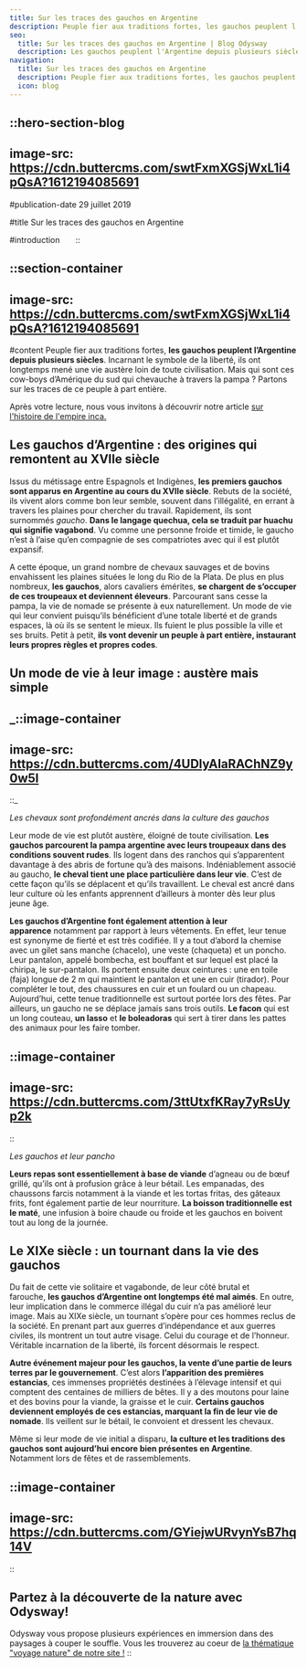 ```yaml
---
title: Sur les traces des gauchos en Argentine
description: Peuple fier aux traditions fortes, les gauchos peuplent l'Argentine depuis plusieurs siècles . Incarnant le symbole de la liberté, ils ont longtemps mené une vie austère loin de toute civilisation. Mais qui sont ces cow-boys d'Amérique du sud qui chevauche à travers la pampa ? Partons sur les traces ...
seo:
  title: Sur les traces des gauchos en Argentine | Blog Odysway
  description: Les gauchos peuplent l'Argentine depuis plusieurs siècles. Partons sur leurs traces pour découvrir leur mode de vie à travers la pampa.
navigation:
  title: Sur les traces des gauchos en Argentine
  description: Peuple fier aux traditions fortes, les gauchos peuplent l'Argentine depuis plusieurs siècles . Incarnant le symbole de la liberté, ils ont longtemps mené une vie austère loin de toute civilisation. Mais qui sont ces cow-boys d'Amérique du sud qui chevauche à travers la pampa ? Partons sur les traces ...
  icon: blog
---
```


::hero-section-blog
---
image-src: https://cdn.buttercms.com/swtFxmXGSjWxL1i4pQsA?1612194085691
---
#publication-date
29 juillet 2019

#title
Sur les traces des gauchos en Argentine

#introduction
     
::

::section-container
---
image-src: https://cdn.buttercms.com/swtFxmXGSjWxL1i4pQsA?1612194085691
---
#content
Peuple fier aux traditions fortes, **les gauchos peuplent l’Argentine depuis plusieurs siècles**. Incarnant le symbole de la liberté, ils ont longtemps mené une vie austère loin de toute civilisation. Mais qui sont ces cow-boys d’Amérique du sud qui chevauche à travers la pampa ? Partons sur les traces de ce peuple à part entière.

Après votre lecture, nous vous invitons à découvrir notre article [sur l'histoire de l'empire inca.](https://odysway.com/empire-inca-origine-apogee-declin)

## Les gauchos d’Argentine : des origines qui remontent au XVIIe siècle

Issus du métissage entre Espagnols et Indigènes, **les premiers gauchos sont apparus en Argentine au cours du XVIIe siècle**. Rebuts de la société, ils vivent alors comme bon leur semble, souvent dans l’illégalité, en errant à travers les plaines pour chercher du travail. Rapidement, ils sont surnommés _gaucho_. **Dans le langage quechua, cela se traduit par huachu qui signifie vagabond**. Vu comme une personne froide et timide, le gaucho n’est à l’aise qu’en compagnie de ses compatriotes avec qui il est plutôt expansif.

A cette époque, un grand nombre de chevaux sauvages et de bovins envahissent les plaines situées le long du Rio de la Plata. De plus en plus nombreux, **les gauchos**, alors cavaliers émérites, **se chargent de s’occuper de ces troupeaux et deviennent éleveurs**. Parcourant sans cesse la pampa, la vie de nomade se présente à eux naturellement. Un mode de vie qui leur convient puisqu’ils bénéficient d’une totale liberté et de grands espaces, là où ils se sentent le mieux. Ils fuient le plus possible la ville et ses bruits. Petit à petit, **ils vont devenir un peuple à part entière, instaurant leurs propres règles et propres codes**.

## Un mode de vie à leur image : austère mais simple

_::image-container
---
image-src: https://cdn.buttercms.com/4UDlyAIaRAChNZ9y0w5I
---
::_

_Les chevaux sont profondément ancrés dans la culture des gauchos_

Leur mode de vie est plutôt austère, éloigné de toute civilisation. **Les gauchos parcourent la pampa argentine avec leurs troupeaux dans des conditions souvent rudes**. Ils logent dans des ranchos qui s’apparentent davantage à des abris de fortune qu’à des maisons. Indéniablement associé au gaucho, **le cheval tient une place particulière dans leur vie**. C’est de cette façon qu’ils se déplacent et qu’ils travaillent. Le cheval est ancré dans leur culture où les enfants apprennent d’ailleurs à monter dès leur plus jeune âge.

**Les gauchos d’Argentine font également attention à leur apparence** notamment par rapport à leurs vêtements. En effet, leur tenue est synonyme de fierté et est très codifiée. Il y a tout d’abord la chemise avec un gilet sans manche (chacelo), une veste (chaqueta) et un poncho. Leur pantalon, appelé bombecha, est bouffant et sur lequel est placé la chiripa, le sur-pantalon. Ils portent ensuite deux ceintures : une en toile (faja) longue de 2 m qui maintient le pantalon et une en cuir (tirador). Pour compléter le tout, des chaussures en cuir et un foulard ou un chapeau. Aujourd’hui, cette tenue traditionnelle est surtout portée lors des fêtes. Par ailleurs, un gaucho ne se déplace jamais sans trois outils. **Le facon** qui est un long couteau, **un lasso** et **le boleadoras** qui sert à tirer dans les pattes des animaux pour les faire tomber.

::image-container
---
image-src: https://cdn.buttercms.com/3ttUtxfKRay7yRsUyp2k
---
::

_Les gauchos et leur pancho_

**Leurs repas sont essentiellement à base de viande** d’agneau ou de bœuf grillé, qu’ils ont à profusion grâce à leur bétail. Les empanadas, des chaussons farcis notamment à la viande et les tortas fritas, des gâteaux frits, font également partie de leur nourriture. **La boisson traditionnelle est le maté**, une infusion à boire chaude ou froide et les gauchos en boivent tout au long de la journée.

## Le XIXe siècle : un tournant dans la vie des gauchos

Du fait de cette vie solitaire et vagabonde, de leur côté brutal et farouche, **les gauchos d’Argentine ont longtemps été mal aimés**. En outre, leur implication dans le commerce illégal du cuir n’a pas amélioré leur image. Mais au XIXe siècle, un tournant s’opère pour ces hommes reclus de la société. En prenant part aux guerres d’indépendance et aux guerres civiles, ils montrent un tout autre visage. Celui du courage et de l’honneur. Véritable incarnation de la liberté, ils forcent désormais le respect.

**Autre événement majeur pour les gauchos, la vente d’une partie de leurs terres par le gouvernement**. C’est alors **l’apparition des premières estancias**, ces immenses propriétés destinées à l’élevage intensif et qui comptent des centaines de milliers de bêtes. Il y a des moutons pour laine et des bovins pour la viande, la graisse et le cuir. **Certains gauchos deviennent employés de ces estancias, marquant la fin de leur vie de nomade**. Ils veillent sur le bétail, le convoient et dressent les chevaux.

Même si leur mode de vie initial a disparu, **la culture et les traditions des gauchos sont aujourd’hui encore bien présentes en Argentine**. Notamment lors de fêtes et de rassemblements.

::image-container
---
image-src: https://cdn.buttercms.com/GYiejwURvynYsB7hq14V
---
::

## Partez à la découverte de la nature avec Odysway!

Odysway vous propose plusieurs expériences en immersion dans des paysages à couper le souffle. Vous les trouverez au coeur de [la thématique "voyage nature" de notre site !](https://odysway.com/thematiques/voyage-nature)
::
